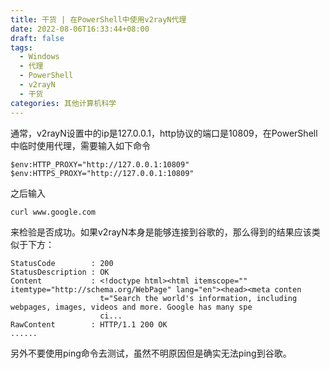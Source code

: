 ```yaml
---
title: 干货 | 在PowerShell中使用v2rayN代理
date: 2022-08-06T16:33:44+08:00
draft: false
tags:
  - Windows
  - 代理
  - PowerShell
  - v2rayN
  - 干货
categories: 其他计算机科学
---
```


通常，v2rayN设置中的ip是127.0.0.1，http协议的端口是10809，在PowerShell中临时使用代理，需要输入如下命令

```
$env:HTTP_PROXY="http://127.0.0.1:10809"
$env:HTTPS_PROXY="http://127.0.0.1:10809"
```

之后输入

```
curl www.google.com
```

来检验是否成功。如果v2rayN本身是能够连接到谷歌的，那么得到的结果应该类似于下方：

```
StatusCode        : 200
StatusDescription : OK
Content           : <!doctype html><html itemscope="" itemtype="http://schema.org/WebPage" lang="en"><head><meta conten
                    t="Search the world's information, including webpages, images, videos and more. Google has many spe
                    ci...
RawContent        : HTTP/1.1 200 OK
......
```

另外不要使用ping命令去测试，虽然不明原因但是确实无法ping到谷歌。

